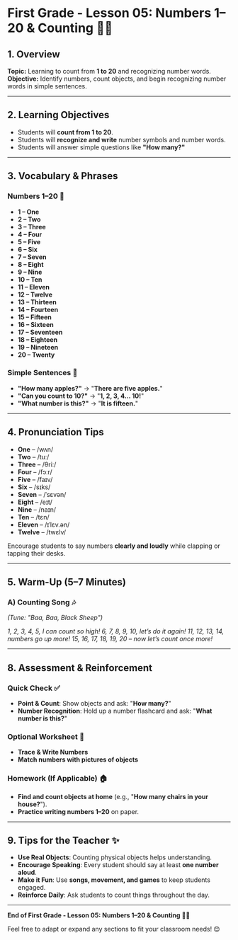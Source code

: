 # First Grade - Lesson 05: Numbers 1–20 & Counting 🔢🧮  

## 1. Overview  
**Topic:** Learning to count from **1 to 20** and recognizing number words.  
**Objective:** Identify numbers, count objects, and begin recognizing number words in simple sentences.  

---

## 2. Learning Objectives  
- Students will **count from 1 to 20**.  
- Students will **recognize and write** number symbols and number words.  
- Students will answer simple questions like **"How many?"**  

---

## 3. Vocabulary & Phrases  

### Numbers 1–20 🔢  
- **1 – One**  
- **2 – Two**  
- **3 – Three**  
- **4 – Four**  
- **5 – Five**  
- **6 – Six**  
- **7 – Seven**  
- **8 – Eight**  
- **9 – Nine**  
- **10 – Ten**  
- **11 – Eleven**  
- **12 – Twelve**  
- **13 – Thirteen**  
- **14 – Fourteen**  
- **15 – Fifteen**  
- **16 – Sixteen**  
- **17 – Seventeen**  
- **18 – Eighteen**  
- **19 – Nineteen**  
- **20 – Twenty**  

### Simple Sentences 💬  
- **"How many apples?"** → "**There are five apples.**"  
- **"Can you count to 10?"** → "**1, 2, 3, 4... 10!**"  
- **"What number is this?"** → "**It is fifteen.**"  

---

## 4. Pronunciation Tips  
- **One** – /wʌn/  
- **Two** – /tuː/  
- **Three** – /θriː/  
- **Four** – /fɔːr/  
- **Five** – /faɪv/  
- **Six** – /sɪks/  
- **Seven** – /ˈsɛvən/  
- **Eight** – /eɪt/  
- **Nine** – /naɪn/  
- **Ten** – /tɛn/  
- **Eleven** – /ɪˈlɛv.ən/  
- **Twelve** – /twɛlv/  

Encourage students to say numbers **clearly and loudly** while clapping or tapping their desks.  

---

## 5. Warm-Up (5–7 Minutes)  

### A) Counting Song 🎶  
_(Tune: "Baa, Baa, Black Sheep")_  

*1, 2, 3, 4, 5, I can count so high!
6, 7, 8, 9, 10, let’s do it again!
11, 12, 13, 14, numbers go up more!
15, 16, 17, 18, 19, 20 – now let’s count once more!*


---

## 8. Assessment & Reinforcement  

### Quick Check ✅  
- **Point & Count**: Show objects and ask: "**How many?**"  
- **Number Recognition**: Hold up a number flashcard and ask: "**What number is this?**"  

### Optional Worksheet 📄  
- **Trace & Write Numbers**  
- **Match numbers with pictures of objects**  

### Homework (If Applicable) 🏠  
- **Find and count objects at home** (e.g., "**How many chairs in your house?**").  
- **Practice writing numbers 1–20** on paper.  

---

## 9. Tips for the Teacher ✨  
- **Use Real Objects**: Counting physical objects helps understanding.  
- **Encourage Speaking**: Every student should say at least **one number aloud**.  
- **Make it Fun**: Use **songs, movement, and games** to keep students engaged.  
- **Reinforce Daily**: Ask students to count things throughout the day.  

---

**End of First Grade - Lesson 05: Numbers 1–20 & Counting 🔢🧮**  

Feel free to adapt or expand any sections to fit your classroom needs! 😊  
